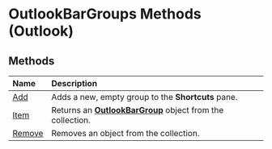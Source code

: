 
# OutlookBarGroups Methods (Outlook)

## Methods



|**Name**|**Description**|
|:-----|:-----|
|[Add](cf3e449f-82c2-463b-1b30-c7a0729d9208.md)|Adds a new, empty group to the  **Shortcuts** pane.|
|[Item](443bfb94-28c0-3977-8edd-e2630acd91be.md)|Returns an  **[OutlookBarGroup](4ccc4213-5a57-7a8b-4ce5-869a096bd096.md)** object from the collection.|
|[Remove](997db21c-9d4a-5691-f6b9-c156bdc73b2a.md)|Removes an object from the collection.|
